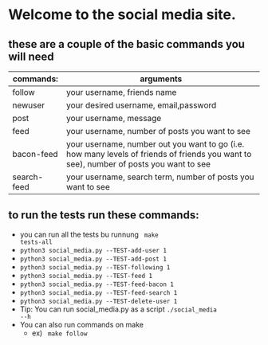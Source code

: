 
# Welcome to the social media site. 
## these are a couple of the basic commands you will need
|commands: | arguments|
| -| -|
|follow| your username, friends name|
|newuser|your desired username, email,password|
|post|your username, message|
|feed|your username, number of posts you want to see|
|bacon-feed|your username, number out you want to go (i.e. how many levels of friends of friends you want to see), number of posts you want to see|
|search-feed|your username, search term, number of posts you want to see|


## to run the tests run these commands:
- you can run all the tests bu runnung <code> make tests-all</code>
- <code>python3 social_media.py --TEST-add-user 1 </code>
- <code>python3 social_media.py --TEST-add-post 1 </code>
- <code>python3 social_media.py --TEST-following  1 </code>
- <code>python3 social_media.py --TEST-feed  1 </code>
- <code>python3 social_media.py --TEST-feed-bacon  1 </code>
- <code>python3 social_media.py --TEST-feed-search  1 </code>
- <code>python3 social_media.py --TEST-delete-user 1 </code>
- Tip: You can run social_media.py as a script <code>./social_media --h</code>
- You can also run commands on make 
  - ex) <code> make follow </code>
